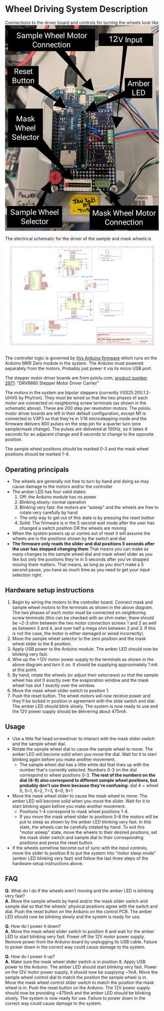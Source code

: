 # Wheel Driving System Description
Connections to the driver board and controls for turning the wheels look like ![this](/sample_and_mask_wheels/images/board_connections.jpg)

The electrical schematic for the driver of the sample and mask wheels is
[![here](/sample_and_mask_wheels/kicad/wheel_driver/wheel_driver.svg)](https://github.com/AFMD/b40/raw/master/sample_and_mask_wheels/kicad/wheel_driver/wheel_driver.pdf)

The controller logic is governed by [this Arduino firmware](https://github.com/AFMD/b40/blob/master/sample_and_mask_wheels/firwmare/wheels_driver/wheels_driver.ino) which runs on the Arduino MKR Zero module in the system. The Arduino must powered separately from the motors. Probably just power it via its micro USB port.

The stepper motor driver boards are from pololu.com, [product number 2971](https://www.pololu.com/product/2971): "DRV8880 Stepper Motor Driver Carrier"

The motors in the system are bipolar steppers (currently VSS25.200.1.2-UHVG by Phytron). They must be wired so that the two phases of each motor are connected on neighboring screw terminals (as shown in the schematic above). These are 200 step per revolution motors. The pololu motor driver boards are left in their default configuration, except M1 is connected to V3P3 so that they're in 1/16 microstepping mode and the firmware delivers 800 pulses on the step pin for a quarter turn (one sample/mask change). The pulses are delivered at 100Hz, so it takes 4 seconds for an adjacent change and 8 seconds to change to the opposite position.

The sample wheel positions should be marked 0-3 and the mask wheel positions should be marked 1-4.

## Operating principals
* The wheels are generally not free to turn by hand and doing so may cause damage to the motors and/or the controller
* The amber LED has four valid states:
  1. Off: the Arduino module has no power
  2. Blinking slowly: normal operation
  3. Blinking very fast: the motors are "asleep" and the wheels are free to rotate very carefully by hand
    * The only way to get out of this state is by pressing the reset button
  4. Solid: The firmware is in the 5 second wait mode after the user has changed a switch position OR the wheels are moving
* When the system powers up or comes out of reset it will assume the wheels are in the positions shown by the switch and dial
* __The firmware only reads the slider and dial positions 5 seconds after the user has stopped changing them__ That means you can make as many changes to the sample wheel dial and mask wheel slider as you like but only the positions they're in 5 seconds after you've stopped moving them matters. That means, as long as you don't make a 5 second pause, you have as much time as you need to get your input selection right.

## Hardware setup instructions
1. Begin by wiring the motors to the controller board. Connect mask and sample wheel motors to the terminals as shown in the above diagram. The two phases of each motor must be connected on neighboring screw terminals (this can be checked with an ohm meter; there should be ~2-3 ohm between the two motor connection screws 1 and 2 as well as between 3 and 4, and over half a mega ohm between 2 and 3. If this is not the case, the motor is either damaged or wired incorrectly).
1. Move the sample wheel selector to the zero position and the mask wheel slider to the 8 position.
1. Apply USB power to the Arduino module. The amber LED should now be blinking very fast.
1. Wire up the +12V motor power supply to the terminals as shown in the above diagram and turn it on. It should be supplying approximately 1 mA at this point.
1. By hand, rotate the wheels (or adjust their setscrews) so that the sample wheel has slot 0 exactly over the evaporation window and the mask wheel has slot 1 exactly over the window.
1. Move the mask wheel slider switch to position 1.
1. Push the reset button. The wheel motors will now receive power and they'll be locked in position in agreement with the slide switch and dial. The amber LED should blink slowly. The system is now ready to use and the 12V power supply should be delivering about 475mA.

## Usage
* Use a little flat head screwdriver to interact with the mask slider switch and the sample wheel dial.
* Rotate the sample wheel dial to cause the sample wheel to move. The amber LED will become solid when you move the dial. Wait for it to start blinking again before you make another movement.
  * The sample wheel dial has a little white dot that lines up with the number that's currently selected. Numbers 0-3 on the dial correspond to wheel positions 0-3. __The rest of the numbers on the dial (4-9) also correspond to different sample wheel positions, but probably don't use them because they're confusing:__ dial 4 = wheel 0, 5=1, 6=2, 7=3, 8=0, 9=1
* Move the mask wheel slider to cause the mask wheel to move. The amber LED will become solid when you move the slider. Wait for it to start blinking again before you make another movement.
  * Positions 1-4 correspond to mask wheel positions 1-4.
  * If you move the mask wheel slider to positions 5-8 the motors will be put to sleep as shown by the amber LED blinking very fast. In this state, the wheels can be carefully rotated by hand. To exit this "motor asleep" state, move the wheels to their desired positions, set the mask slider switch and sample dial to their corresponding positions and press the reset button.
* If the wheels somehow become out of sync with the input controls, move the slider to position 8 to put the system into "motor sleep mode" (amber LED blinking very fast) and follow the last three steps of the hardware setup instructions above.


## FAQ
__Q.__ What do I do if the wheels aren't moving and the amber LED is blinking very fast?  
__A.__ Move the sample wheels by hand and/or the mask slider switch and sample dial so that the wheels' physical positions agree with the switch and dial. Push the reset button on the Arduino on the control PCB. The amber LED should now be blinking slowly and the system is ready for use.  


__Q.__ How do I power it down?  
__A.__ Move the mask wheel slider switch to position 8 and wait for the amber LED to start blinking very fast. Power off the 12V motor power supply. Remove power from the Arduino board by unplugging its USB cable. Failure to power down in the correct way could cause damage to the system.  


__Q.__ How do I power it up?  
__A.__ Make sure the mask wheel slider switch is in position 8. Apply USB power to the Arduino. The amber LED should start blinking very fast. Power on the 12V motor power supply, it should now be supplying ~1mA. Move the sample wheel control dial to match the position the sample wheel is in. Move the mask wheel control slider switch to match the position the mask wheel is in. Push the reset button on the Arduino. The 12V power supply should now be providing ~475mA and the amber LED should be blinking slowly. The system is now ready for use. Failure to power down in the correct way could cause damage to the system.
